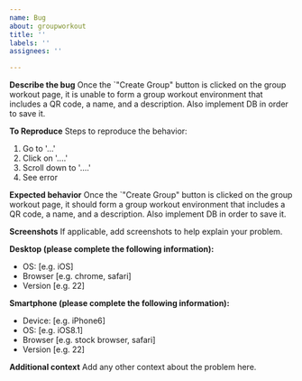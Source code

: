 ```yaml
---
name: Bug
about: groupworkout
title: ''
labels: ''
assignees: ''

---
```


**Describe the bug**
Once the `"Create Group" button is clicked on the group workout page, it is unable to form a group workout environment that includes a QR code, a name, and a description. Also implement DB in order to save it. 

**To Reproduce**
Steps to reproduce the behavior:
1. Go to '...'
2. Click on '....'
3. Scroll down to '....'
4. See error

**Expected behavior**
Once the `"Create Group" button is clicked on the group workout page, it should form a group workout environment that includes a QR code, a name, and a description. Also implement DB in order to save it. 

**Screenshots**
If applicable, add screenshots to help explain your problem.

**Desktop (please complete the following information):**
 - OS: [e.g. iOS]
 - Browser [e.g. chrome, safari]
 - Version [e.g. 22]

**Smartphone (please complete the following information):**
 - Device: [e.g. iPhone6]
 - OS: [e.g. iOS8.1]
 - Browser [e.g. stock browser, safari]
 - Version [e.g. 22]

**Additional context**
Add any other context about the problem here.
